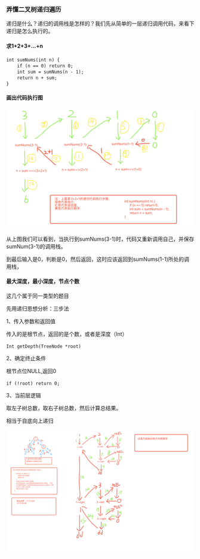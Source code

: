 ### 弄懂二叉树递归遍历

递归是什么？递归的调用栈是怎样的？我们先从简单的一层递归调用代码，来看下递归是怎么执行的。

#### 求1+2+3+...+n

```
int sumNums(int n) {
	if (n == 0) return 0;
	int sum = sumNums(n - 1);
	return n + sum;
}
```

#### 画出代码执行图

<img src="image/image-20201014000402707.png" alt="image-20201014000402707" style="zoom:50%;" />

从上图我们可以看到，当执行到sumNums(3-1)时，代码又重新调用自己，并保存sumNum(3-1)的调用栈。

到最后输入是0，判断是0，然后返回，这时应该返回到sumNums(1-1)所处的调用栈，





#### 最大深度，最小深度，节点个数

这几个属于同一类型的题目

先用递归思想分析：三步法

1、传入参数和返回值

传入的是根节点，返回的是个数，或者是深度（Int）

` Int getDepth(TreeNode *root) `

2、确定终止条件

根节点位NULL,返回0

` if (!root) return 0; `

3、当前层逻辑

取左子树总数，取右子树总数，然后计算总结果。

相当于自底向上递归



![image-20201014003651404](image/image-20201014003651404.png)





















